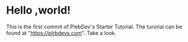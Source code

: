 # Hello ,world!
This is the first commit of PlebDev's Starter Tutorial.
The turorial can be found at "https://plrbdevs.com".
Take a look.
